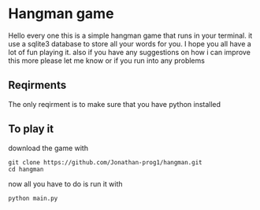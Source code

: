 # Hangman game

Hello every one this is a simple hangman game that runs in your terminal. it use a sqlite3 database to store all your words for you. I hope you all have a lot of fun playing it.
also if you have any suggestions on how i can improve this more please let me know or if you run into any problems

## Reqirments

The only reqirment is to make sure that you have python installed

## To play it

download the game with
```
git clone https://github.com/Jonathan-prog1/hangman.git
cd hangman
```

now all you have to do is run it with
```
python main.py
```
